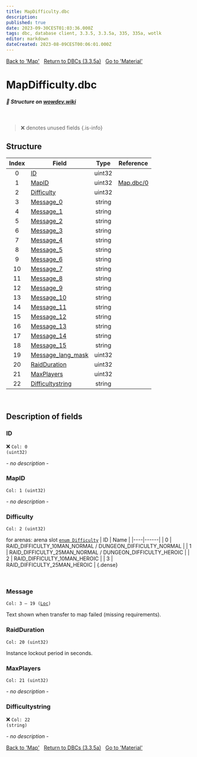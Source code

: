 ```yaml
---
title: MapDifficulty.dbc
description:
published: true
date: 2023-09-30CEST01:03:36.000Z
tags: dbc, database client, 3.3.5, 3.3.5a, 335, 335a, wotlk
editor: markdown
dateCreated: 2023-08-09CEST00:06:01.000Z
---
```

<a href="https://trinitycore.info/files/DBC/335/map" class="mt-5 v-btn v-btn--depressed v-btn--flat v-btn--outlined theme--light v-size--default darkblue--text text--lighten-3"><span class="v-btn__content"><i aria-hidden="true" class="v-icon notranslate v-icon--left mdi mdi-arrow-left theme--light"></i><span>Back to 'Map'</span></span></a>&nbsp;&nbsp;&nbsp;<a href="https://trinitycore.info/files/DBC/335/DBC" class="mt-5 v-btn v-btn--depressed v-btn--flat v-btn--outlined theme--light v-size--default darkblue--text text--lighten-3"><span class="v-btn__content"><i aria-hidden="true" class="v-icon notranslate v-icon--left mdi mdi-home-outline theme--light"></i><span>Return to DBCs (3.3.5a)</span></span></a>&nbsp;&nbsp;&nbsp;<a href="https://trinitycore.info/files/DBC/335/material" class="mt-5 v-btn v-btn--depressed v-btn--flat v-btn--outlined theme--light v-size--default darkblue--text text--lighten-3"><span class="v-btn__content"><span>Go to 'Material'</span><i aria-hidden="true" class="v-icon notranslate v-icon--right mdi mdi-arrow-right theme--light"></i></span></a>

# MapDifficulty.dbc
##### :pencil: Structure on [wowdev.wiki](https://wowdev.wiki/DB/MapDifficulty)
&nbsp;

> :x: denotes unused fields
{.is-info}


## Structure

| Index | Field | Type | Reference |
| :---: | --- | :---: | --- |
| 0 | [ID](#id-alt) | uint32 |  |
| 1 | [MapID](#mapid) | uint32 | [Map.dbc/0](/files/DBC/335/map#id-alt) |
| 2 | [Difficulty](#difficulty) | uint32 |  |
| 3 | [Message_0](#message) | string |  |
| 4 | [Message_1](#message) | string |  |
| 5 | [Message_2](#message) | string |  |
| 6 | [Message_3](#message) | string |  |
| 7 | [Message_4](#message) | string |  |
| 8 | [Message_5](#message) | string |  |
| 9 | [Message_6](#message) | string |  |
| 10 | [Message_7](#message) | string |  |
| 11 | [Message_8](#message) | string |  |
| 12 | [Message_9](#message) | string |  |
| 13 | [Message_10](#message) | string |  |
| 14 | [Message_11](#message) | string |  |
| 15 | [Message_12](#message) | string |  |
| 16 | [Message_13](#message) | string |  |
| 17 | [Message_14](#message) | string |  |
| 18 | [Message_15](#message) | string |  |
| 19 | [Message_lang_mask](#message) | uint32 |  |
| 20 | [RaidDuration](#raidduration) | uint32 |  |
| 21 | [MaxPlayers](#maxplayers) | uint32 |  |
| 22 | [Difficultystring](#difficultystring) | string |  |
&nbsp;
## Description of fields

### ID <!-- {#id-alt} -->
:x: <code>Col: 0 (uint32)</code>

*- no description -*
&nbsp;

### MapID
<code>Col: 1 (uint32)</code>

*- no description -*
&nbsp;

### Difficulty
<code>Col: 2 (uint32)</code>

for arenas: arena slot
 [`enum Difficulty`](https://github.com/TrinityCore/TrinityCore/blob/3.3.5/src/server/shared/DataStores/DBCEnums.h#L278-L290)
| ID | Name |
|----|------|
| 0 | RAID_DIFFICULTY_10MAN_NORMAL / DUNGEON_DIFFICULTY_NORMAL |
| 1 | RAID_DIFFICULTY_25MAN_NORMAL / DUNGEON_DIFFICULTY_HEROIC |
| 2 | RAID_DIFFICULTY_10MAN_HEROIC |
| 3 | RAID_DIFFICULTY_25MAN_HEROIC |
{.dense}

&nbsp;

### Message
<code>Col: 3 &ndash; 19 ([Loc](/how-to/localization))</code>

Text shown when transfer to map failed (missing requirements).
&nbsp;

### RaidDuration
<code>Col: 20 (uint32)</code>

Instance lockout period in seconds.
&nbsp;

### MaxPlayers
<code>Col: 21 (uint32)</code>

*- no description -*
&nbsp;

### Difficultystring
:x: <code>Col: 22 (string)</code>

*- no description -*
&nbsp;

<a href="https://trinitycore.info/files/DBC/335/map" class="mt-5 v-btn v-btn--depressed v-btn--flat v-btn--outlined theme--light v-size--default darkblue--text text--lighten-3"><span class="v-btn__content"><i aria-hidden="true" class="v-icon notranslate v-icon--left mdi mdi-arrow-left theme--light"></i><span>Back to 'Map'</span></span></a>&nbsp;&nbsp;&nbsp;<a href="https://trinitycore.info/files/DBC/335/DBC" class="mt-5 v-btn v-btn--depressed v-btn--flat v-btn--outlined theme--light v-size--default darkblue--text text--lighten-3"><span class="v-btn__content"><i aria-hidden="true" class="v-icon notranslate v-icon--left mdi mdi-home-outline theme--light"></i><span>Return to DBCs (3.3.5a)</span></span></a>&nbsp;&nbsp;&nbsp;<a href="https://trinitycore.info/files/DBC/335/material" class="mt-5 v-btn v-btn--depressed v-btn--flat v-btn--outlined theme--light v-size--default darkblue--text text--lighten-3"><span class="v-btn__content"><span>Go to 'Material'</span><i aria-hidden="true" class="v-icon notranslate v-icon--right mdi mdi-arrow-right theme--light"></i></span></a>
